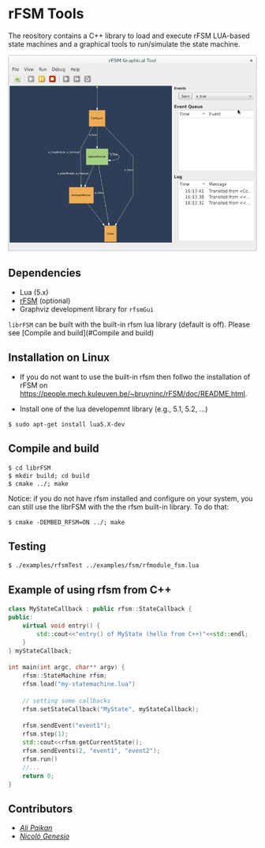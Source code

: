 # rFSM Tools

The reository contains a C++ library to load and execute rFSM LUA-based state machines and a graphical tools to run/simulate the state machine.


![scenario2](/doc/rfsmGui.png)


Dependencies 
------------
* Lua (5.x)
* [rFSM](https://people.mech.kuleuven.be/~bruyninc/rFSM/doc/README.html) (optional)
* Graphviz development library for `rfsmGui` 

`librFSM` can be built with the built-in rfsm lua library (default is off). Please see [Compile and build](#Compile and build) 


Installation on Linux
---------------------
* If you do not want to use the built-in rfsm then follwo the installation of 
rFSM on https://people.mech.kuleuven.be/~bruyninc/rFSM/doc/README.html. 

* Install one of the lua developemnt library (e.g., 5.1, 5.2, ...)

```
$ sudo apt-get install lua5.X-dev
```

Compile and build
-----------------
```
$ cd librFSM
$ mkdir build; cd build
$ cmake ../; make
```
Notice: if you do not have rfsm installed and configure on your system, you can 
still use the librFSM with the the rfsm built-in library. To do that: 

```
$ cmake -DEMBED_RFSM=ON ../; make
```


Testing
-------
```
$ ./examples/rfsmTest ../examples/fsm/rfmodule_fsm.lua
```

Example of using rfsm from C++
------------------------------
```c++
class MyStateCallback : public rfsm::StateCallback {
public:
    virtual void entry() {
        std::cout<<"entry() of MyState (hello from C++)"<<std::endl;
    }
} myStateCallback;

int main(int argc, char** argv) {
    rfsm::StateMachine rfsm;   
    rfsm.load("my-statemachine.lua")

    // setting some callbacks
    rfsm.setStateCallback("MyState", myStateCallback);    

    rfsm.sendEvent("event1");
    rfsm.step(1);    
    std::cout<<rfsm.getCurrentState();
    rfsm.sendEvents(2, "event1", "event2");
    rfsm.run()
    //...    
    return 0;
}
```


Contributors
-------------
* [*Ali Paikan*](https://github.com/apaikan)
* [*Nicolò Genesio*](https://github.com/Nicogene)

